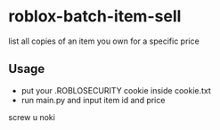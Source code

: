 # roblox-batch-item-sell
list all copies of an item you own for a specific price

## Usage
- put your .ROBLOSECURITY cookie inside cookie.txt
- run main.py and input item id and price

screw u noki
